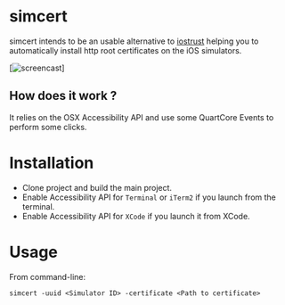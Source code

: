 # simcert
simcert intends to be an usable alternative to [iostrust](https://github.com/yageek/iostrust)  helping you to automatically install http root certificates on the iOS simulators.

[![screencast](sim_cert.gif)]

## How does it work ?
It relies on the OSX Accessibility API and use some QuartCore Events to  perform some clicks.

# Installation
- Clone project and build the main project.
- Enable Accessibility API for `Terminal` or `iTerm2` if you launch from the terminal.
- Enable Accessibility API for `XCode` if you launch it from XCode.

# Usage
From command-line:

```
simcert -uuid <Simulator ID> -certificate <Path to certificate>
```
